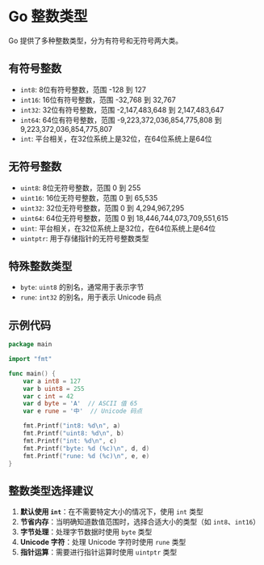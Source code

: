 # Go 整数类型

Go 提供了多种整数类型，分为有符号和无符号两大类。

## 有符号整数

- `int8`: 8位有符号整数，范围 -128 到 127
- `int16`: 16位有符号整数，范围 -32,768 到 32,767
- `int32`: 32位有符号整数，范围 -2,147,483,648 到 2,147,483,647
- `int64`: 64位有符号整数，范围 -9,223,372,036,854,775,808 到 9,223,372,036,854,775,807
- `int`: 平台相关，在32位系统上是32位，在64位系统上是64位

## 无符号整数

- `uint8`: 8位无符号整数，范围 0 到 255
- `uint16`: 16位无符号整数，范围 0 到 65,535
- `uint32`: 32位无符号整数，范围 0 到 4,294,967,295
- `uint64`: 64位无符号整数，范围 0 到 18,446,744,073,709,551,615
- `uint`: 平台相关，在32位系统上是32位，在64位系统上是64位
- `uintptr`: 用于存储指针的无符号整数类型

## 特殊整数类型

- `byte`: `uint8` 的别名，通常用于表示字节
- `rune`: `int32` 的别名，用于表示 Unicode 码点

## 示例代码

```go
package main

import "fmt"

func main() {
    var a int8 = 127
    var b uint8 = 255
    var c int = 42
    var d byte = 'A'  // ASCII 值 65
    var e rune = '中'  // Unicode 码点

    fmt.Printf("int8: %d\n", a)
    fmt.Printf("uint8: %d\n", b)
    fmt.Printf("int: %d\n", c)
    fmt.Printf("byte: %d (%c)\n", d, d)
    fmt.Printf("rune: %d (%c)\n", e, e)
}
```

## 整数类型选择建议

1. **默认使用 `int`**：在不需要特定大小的情况下，使用 `int` 类型
2. **节省内存**：当明确知道数值范围时，选择合适大小的类型（如 `int8`、`int16`）
3. **字节处理**：处理字节数据时使用 `byte` 类型
4. **Unicode 字符**：处理 Unicode 字符时使用 `rune` 类型
5. **指针运算**：需要进行指针运算时使用 `uintptr` 类型